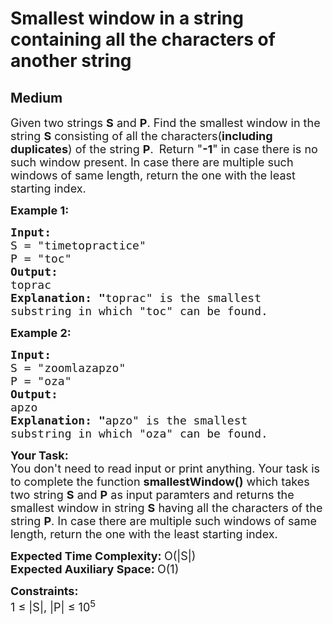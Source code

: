 # Smallest window in a string containing all the characters of another string
## Medium 
<div class="problem-statement" style="user-select: auto;">
                <p style="user-select: auto;"></p><p style="user-select: auto;"><span style="font-size: 18px; user-select: auto;">Given two strings <strong style="user-select: auto;">S</strong> and <strong style="user-select: auto;">P</strong>. Find the smallest window in the string&nbsp;<strong style="user-select: auto;">S</strong> consisting of all the characters(<strong style="user-select: auto;">including duplicates</strong>) of the string&nbsp;<strong style="user-select: auto;">P</strong>.&nbsp;</span>&nbsp;<span style="font-size: 18px; user-select: auto;">Return "<strong style="user-select: auto;">-1</strong>" in case there is no such window present.&nbsp;In case there are multiple such windows of same length, return the one with the least starting index.&nbsp;</span></p>

<p style="user-select: auto;"><span style="font-size: 18px; user-select: auto;"><strong style="user-select: auto;">Example 1:</strong></span></p>

<pre style="user-select: auto;"><span style="font-size: 18px; user-select: auto;"><strong style="user-select: auto;">Input:
</strong>S = "timetopractice"
P = "toc"
<strong style="user-select: auto;">Output: 
</strong>toprac<strong style="user-select: auto;">
Explanation: "</strong>toprac" is the smallest
substring in which "toc" can be found.</span>
</pre>

<p style="user-select: auto;"><span style="font-size: 18px; user-select: auto;"><strong style="user-select: auto;">Example 2:</strong></span></p>

<pre style="user-select: auto;"><span style="font-size: 18px; user-select: auto;"><strong style="user-select: auto;">Input:
</strong>S = "zoomlazapzo"
P = "oza"
<strong style="user-select: auto;">Output: 
</strong>apzo<strong style="user-select: auto;">
Explanation: </strong><strong style="user-select: auto;">"</strong>apzo" is the smallest 
substring in which "oza" can be found.</span></pre>

<p style="user-select: auto;"><span style="font-size: 18px; user-select: auto;"><strong style="user-select: auto;">Your Task:</strong><br style="user-select: auto;">
You don't need to read input or print anything. Your task is to complete the function <strong style="user-select: auto;">smallestWindow()</strong> which takes two string <strong style="user-select: auto;">S</strong> and <strong style="user-select: auto;">P</strong> as input paramters&nbsp;and returns the smallest window in string <strong style="user-select: auto;">S</strong> having all the characters of the string <strong style="user-select: auto;">P</strong>. In case there are multiple such windows of same length, return the one with the least starting index.&nbsp;</span></p>

<p style="user-select: auto;"><span style="font-size: 18px; user-select: auto;"><strong style="user-select: auto;">Expected Time Complexity: </strong>O(|S|)<br style="user-select: auto;">
<strong style="user-select: auto;">Expected Auxiliary Space: </strong>O(1)</span></p>

<p style="user-select: auto;"><span style="font-size: 18px; user-select: auto;"><strong style="user-select: auto;">Constraints:&nbsp;</strong><br style="user-select: auto;">
1 ≤ |S|, |P| ≤ 10<sup style="user-select: auto;">5</sup></span></p>
 <p style="user-select: auto;"></p>
            </div>